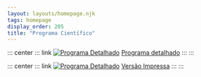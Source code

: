```yaml
---
layout: layouts/homepage.njk
tags: homepage
display_order: 205
title: "Programa Científico"
---
```


::: center
::: link
[![Programa Detalhado](_assets/images/programadetalhado.png)](/programa/)
[Programa detalhado](/programa/)
:::
:::

::: center
::: link
[![Programa Detalhado](_assets/images/programaversaoimpressa.png)](/programa-impresso/)
[Versão Impressa](/programa-impresso/)
:::
:::

